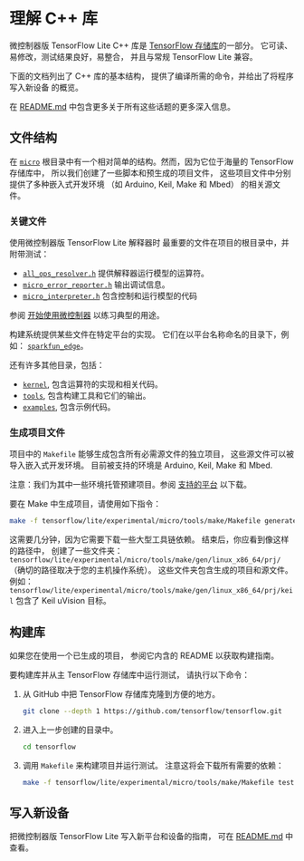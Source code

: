 # 理解 C++ 库

微控制器版 TensorFlow Lite C++ 库是
[TensorFlow 存储库](https://github.com/tensorflow/tensorflow/tree/master/tensorflow/lite/experimental/micro)的一部分。
它可读、易修改，测试结果良好，易整合，
并且与常规 TensorFlow Lite 兼容。

下面的文档列出了 C++ 库的基本结构，
提供了编译所需的命令，并给出了将程序写入新设备
的概览。

在
[README.md](https://github.com/tensorflow/tensorflow/blob/master/tensorflow/lite/experimental/micro/README.md#how-to-port-tensorflow-lite-micro-to-a-new-platform)
中包含更多关于所有这些话题的更多深入信息。

## 文件结构

在
[`micro`](https://github.com/tensorflow/tensorflow/tree/master/tensorflow/lite/experimental/micro)
根目录中有一个相对简单的结构。然而，因为它位于海量的 TensorFlow 存储库中，
所以我们创建了一些脚本和预生成的项目文件，
这些项目文件中分别提供了多种嵌入式开发环境
（如 Arduino, Keil, Make 和 Mbed）
的相关源文件。

### 关键文件

使用微控制器版 TensorFlow Lite 解释器时
最重要的文件在项目的根目录中，并附带测试：

-   [`all_ops_resolver.h`](https://github.com/tensorflow/tensorflow/blob/master/tensorflow/lite/experimental/micro/kernels/all_ops_resolver.h)
    提供解释器运行模型的运算符。
-   [`micro_error_reporter.h`](https://github.com/tensorflow/tensorflow/blob/master/tensorflow/lite/experimental/micro/micro_error_reporter.h)
    输出调试信息。
-   [`micro_interpreter.h`](https://github.com/tensorflow/tensorflow/blob/master/tensorflow/lite/experimental/micro/micro_interpreter.h)
    包含控制和运行模型的代码

参阅 [开始使用微控制器](get_started.md) 
以练习典型的用途。

构建系统提供某些文件在特定平台的实现。
它们在以平台名称命名的目录下，例如：
[`sparkfun_edge`](https://github.com/tensorflow/tensorflow/tree/master/tensorflow/lite/experimental/micro/sparkfun_edge)。

还有许多其他目录，包括：

-   [`kernel`](https://github.com/tensorflow/tensorflow/tree/master/tensorflow/lite/experimental/micro/kernels),
    包含运算符的实现和相关代码。
-   [`tools`](https://github.com/tensorflow/tensorflow/tree/master/tensorflow/lite/experimental/micro/tools),
    包含构建工具和它们的输出。
-   [`examples`](https://github.com/tensorflow/tensorflow/tree/master/tensorflow/lite/experimental/micro/examples),
    包含示例代码。

### 生成项目文件

项目中的 `Makefile` 能够生成包含所有必需源文件的独立项目，
这些源文件可以被导入嵌入式开发环境。
目前被支持的环境是 Arduino, Keil, Make 和
Mbed.

注意：我们为其中一些环境托管预建项目。参阅
[支持的平台](overview.md#supported-platforms) 以下载。

要在 Make 中生成项目，请使用如下指令：

```bash
make -f tensorflow/lite/experimental/micro/tools/make/Makefile generate_projects
```

这需要几分钟，因为它需要下载一些大型工具链依赖。
结束后，你应看到像这样的路径中，
创建了一些文件夹：
`tensorflow/lite/experimental/micro/tools/make/gen/linux_x86_64/prj/` （确切的路径取决于您的主机操作系统）。
这些文件夹包含生成的项目和源文件。
例如：
`tensorflow/lite/experimental/micro/tools/make/gen/linux_x86_64/prj/keil`
包含了 Keil uVision 目标。

## 构建库

如果您在使用一个已生成的项目，
参阅它内含的 README 以获取构建指南。

要构建库并从主 TensorFlow 存储库中运行测试，
请执行以下命令：

1.  从 GitHub 中把 TensorFlow 存储库克隆到方便的地方。

    ```bash
    git clone --depth 1 https://github.com/tensorflow/tensorflow.git
    ```

2.  进入上一步创建的目录中。

    ```bash
    cd tensorflow
    ```

3.  调用 `Makefile` 来构建项目并运行测试。
    注意这将会下载所有需要的依赖：

    ```bash
    make -f tensorflow/lite/experimental/micro/tools/make/Makefile test
    ```

## 写入新设备

把微控制器版 TensorFlow Lite 写入新平台和设备的指南，
可在
[README.md](https://github.com/tensorflow/tensorflow/tree/master/tensorflow/lite/experimental/micro#how-to-port-tensorflow-lite-micro-to-a-new-platform)
中查看。
